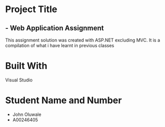 # Project Title
## - Web Application Assignment
This assignment solution was created with ASP.NET excluding MVC. It is a compilation of what i have learnt in previous classes
# Built With
Visual Studio
# Student Name and Number
- John Oluwale
- A00246405
